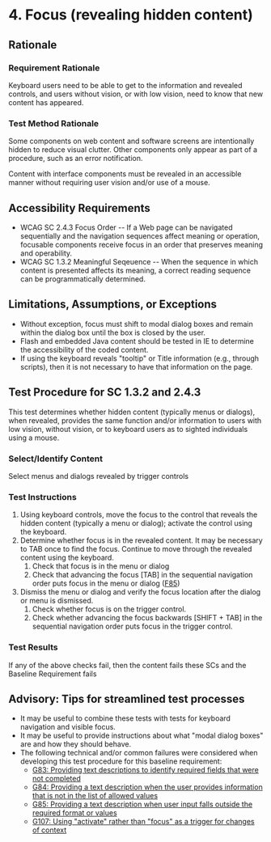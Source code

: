 # 4. Focus (revealing hidden content)
## Rationale
### Requirement Rationale
Keyboard users need to be able to get to the information and revealed controls, and users without vision, or with low vision, need to know that new content has appeared. 

### Test Method Rationale
Some components on web content and software screens are intentionally hidden to reduce visual clutter. Other components only appear as part of a procedure, such as an error notification.

Content with interface components must be revealed in an accessible manner without requiring user vision and/or use of a mouse.

## Accessibility Requirements
* WCAG SC 2.4.3 Focus Order -- If a Web page can be navigated sequentially and the navigation sequences affect meaning or operation, focusable components receive focus in an order that preserves meaning and operability.
* WCAG SC 1.3.2 Meaningful Seqeuence -- When the sequence in which content is presented affects its meaning, a correct reading sequence can be programmatically determined.

## Limitations, Assumptions, or Exceptions
* Without exception, focus must shift to modal dialog boxes and remain within the dialog box until the box is closed by the user.
* Flash and embedded Java content should be tested in IE to determine the accessibility of the coded content.
* If using the keyboard reveals "tooltip" or Title information (e.g., through scripts), then it is not necessary to have that information on the page.

## Test Procedure for SC 1.3.2 and 2.4.3
This test determines whether hidden content (typically menus or dialogs), when revealed, provides the same function and/or information to users with low vision, without vision, or to keyboard users as to sighted individuals using a mouse.

### Select/Identify Content
Select menus and dialogs revealed by trigger controls

### Test Instructions 
1.	Using keyboard controls, move the focus to the control that reveals the hidden content (typically a menu or dialog); activate the control using the keyboard. 
1. Determine whether focus is in the revealed content. It may be necessary to TAB once to find the focus. Continue to move through the revealed content using the keyboard.
    1. Check that focus is in the menu or dialog
    1. Check that advancing the focus [TAB] in the sequential navigation order puts focus in the menu or dialog ([F85](https://www.w3.org/TR/WCAG20-TECHS/F85.html))
1. Dismiss the menu or dialog and verify the focus location after the dialog or menu is dismissed.
    1. Check whether focus is on the trigger control.
    1. Check whether advancing the focus backwards [SHIFT + TAB] in the sequential navigation order puts focus in the trigger control.

### Test Results
If any of the above checks fail, then the content fails these SCs and the Baseline Requirement fails

## Advisory: Tips for streamlined test processes
* It may be useful to combine these tests with tests for keyboard navigation and visible focus.
* It may be useful to provide instructions about what "modal dialog boxes" are and how they should behave.
* The following technical and/or common failures were considered when developing this test procedure for this baseline requirement:
    * [G83: Providing text descriptions to identify required fields that were not completed](http://www.w3.org/TR/WCAG20-TECHS/G83.html) 
    * [G84: Providing a text description when the user provides information that is not in the list of allowed values](http://www.w3.org/TR/WCAG20-TECHS/G84.html)
    * [G85: Providing a text description when user input falls outside the required format or values](http://www.w3.org/TR/WCAG20-TECHS/G85.html)
    * [G107: Using "activate" rather than "focus" as a trigger for changes of context](http://www.w3.org/TR/WCAG20-TECHS/G107.htmlt)

